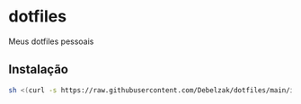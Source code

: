 # dotfiles

Meus dotfiles pessoais

## Instalação

```sh
sh <(curl -s https://raw.githubusercontent.com/Debelzak/dotfiles/main/install.sh)
```
